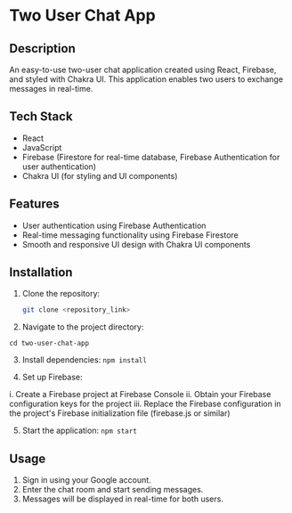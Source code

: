 # Two User Chat App

## Description

An easy-to-use two-user chat application created using React, Firebase, and styled with Chakra UI. This application enables two users to exchange messages in real-time.

## Tech Stack

- React
- JavaScript
- Firebase (Firestore for real-time database, Firebase Authentication for user authentication)
- Chakra UI (for styling and UI components)

## Features

- User authentication using Firebase Authentication
- Real-time messaging functionality using Firebase Firestore
- Smooth and responsive UI design with Chakra UI components

## Installation

1. Clone the repository:

   ```bash
   git clone <repository_link>

2. Navigate to the project directory:

  ``
    cd two-user-chat-app
  ``

3. Install dependencies:
   ``npm install``

4. Set up Firebase:

i. Create a Firebase project at Firebase Console
ii. Obtain your Firebase configuration keys for the project
iii. Replace the Firebase configuration in the project's Firebase initialization file (firebase.js or similar)

5. Start the application:
``npm start``


## Usage
1. Sign in using your Google account.
2. Enter the chat room and start sending messages.
3. Messages will be displayed in real-time for both users.
